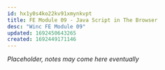 ```yaml
---
id: hx1y0s4ko22kv91xmynkvpt
title: FE Module 09 - Java Script in The Browser
desc: "Winc FE Module 09"
updated: 1692450643265
created: 1692449171146
---
```


_Placeholder, notes may come here eventually_
